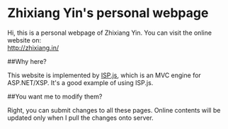 Zhixiang Yin's personal webpage
================================

Hi, this is a personal webpage of Zhixiang Yin. You can visit the online website on:  
http://zhixiang.in/  

##Why here?
  
This website is implemented by [ISP.js], which is an MVC engine for ASP.NET/XSP. It's a good example of using ISP.js.   
  
##You want me to modify them?

Right, you can submit changes to all these pages. Online contents will be updated only when I pull the changes onto server.

[ISP.js]: http://ispjs.org/  
